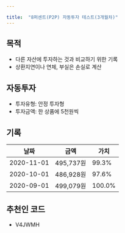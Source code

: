 ```yaml
---

title:  "8퍼센트(P2P) 자동투자 테스트(3개월차)"
---
```


## 목적
- 다른 자산에 투자하는 것과 비교하기 위한 기록
- 상환지연이나 연체, 부실은 손실로 계산

## 자동투자
- 투자유형: 안정 투자형
- 투자금액: 한 상품에 5천원씩

## 기록

| 날짜 | 금액 | 가치 |
|------|----|--------|
| 2020-11-01 | 495,737원 | 99.3% |
| 2020-10-01 | 486,928원 | 97.6% |
| 2020-09-01 | 499,079원 | 100.0% |

## 추천인 코드
- V4JWMH

